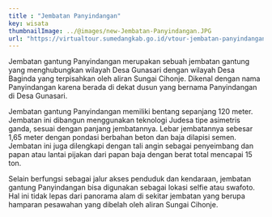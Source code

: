 ```yaml
---
title : "Jembatan Panyindangan"
key: wisata
thumbnailImage: ../@images/new-Jembatan-Panyindangan.JPG
url: "https://virtualtour.sumedangkab.go.id/vtour-jembatan-panyindangan/"
---
```

Jembatan gantung Panyindangan merupakan sebuah jembatan gantung yang menghubungkan wilayah Desa Gunasari dengan wilayah Desa Baginda yang terpisahkan oleh aliran Sungai Cihonje. Dikenal dengan nama Panyindangan karena berada di dekat dusun yang bernama Panyindangan di Desa Gunasari.

Jembatan gantung Panyindangan memiliki bentang sepanjang 120 meter. Jembatan ini dibangun menggunakan teknologi Judesa tipe asimetris ganda, sesuai dengan panjang jembatannya. Lebar jembatannya sebesar 1,65 meter dengan pondasi berbahan beton dan baja dilapisi semen. Jembatan ini juga dilengkapi dengan tali angin sebagai penyeimbang dan papan atau lantai pijakan dari papan baja dengan berat total mencapai 15 ton.

Selain berfungsi sebagai jalur akses penduduk dan kendaraan, jembatan gantung Panyindangan bisa digunakan sebagai lokasi selfie atau swafoto. Hal ini tidak lepas dari panorama alam di sekitar jembatan yang berupa hamparan pesawahan yang dibelah oleh aliran Sungai Cihonje.
